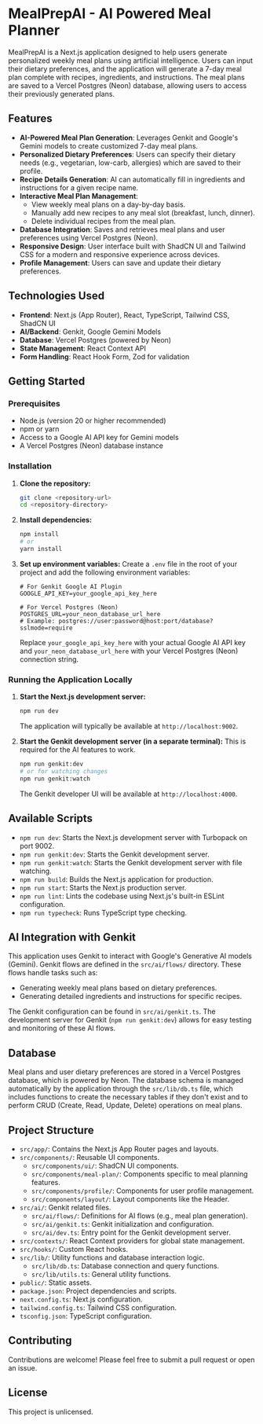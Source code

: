# MealPrepAI - AI Powered Meal Planner

MealPrepAI is a Next.js application designed to help users generate personalized weekly meal plans using artificial intelligence. Users can input their dietary preferences, and the application will generate a 7-day meal plan complete with recipes, ingredients, and instructions. The meal plans are saved to a Vercel Postgres (Neon) database, allowing users to access their previously generated plans.

## Features

- **AI-Powered Meal Plan Generation**: Leverages Genkit and Google's Gemini models to create customized 7-day meal plans.
- **Personalized Dietary Preferences**: Users can specify their dietary needs (e.g., vegetarian, low-carb, allergies) which are saved to their profile.
- **Recipe Details Generation**: AI can automatically fill in ingredients and instructions for a given recipe name.
- **Interactive Meal Plan Management**:
    - View weekly meal plans on a day-by-day basis.
    - Manually add new recipes to any meal slot (breakfast, lunch, dinner).
    - Delete individual recipes from the meal plan.
- **Database Integration**: Saves and retrieves meal plans and user preferences using Vercel Postgres (Neon).
- **Responsive Design**: User interface built with ShadCN UI and Tailwind CSS for a modern and responsive experience across devices.
- **Profile Management**: Users can save and update their dietary preferences.

## Technologies Used

- **Frontend**: Next.js (App Router), React, TypeScript, Tailwind CSS, ShadCN UI
- **AI/Backend**: Genkit, Google Gemini Models
- **Database**: Vercel Postgres (powered by Neon)
- **State Management**: React Context API
- **Form Handling**: React Hook Form, Zod for validation

## Getting Started

### Prerequisites

- Node.js (version 20 or higher recommended)
- npm or yarn
- Access to a Google AI API key for Gemini models
- A Vercel Postgres (Neon) database instance

### Installation

1.  **Clone the repository:**
    ```bash
    git clone <repository-url>
    cd <repository-directory>
    ```

2.  **Install dependencies:**
    ```bash
    npm install
    # or
    yarn install
    ```

3.  **Set up environment variables:**
    Create a `.env` file in the root of your project and add the following environment variables:

    ```env
    # For Genkit Google AI Plugin
    GOOGLE_API_KEY=your_google_api_key_here

    # For Vercel Postgres (Neon)
    POSTGRES_URL=your_neon_database_url_here
    # Example: postgres://user:password@host:port/database?sslmode=require
    ```
    Replace `your_google_api_key_here` with your actual Google AI API key and `your_neon_database_url_here` with your Vercel Postgres (Neon) connection string.

### Running the Application Locally

1.  **Start the Next.js development server:**
    ```bash
    npm run dev
    ```
    The application will typically be available at `http://localhost:9002`.

2.  **Start the Genkit development server (in a separate terminal):**
    This is required for the AI features to work.
    ```bash
    npm run genkit:dev
    # or for watching changes
    npm run genkit:watch
    ```
    The Genkit developer UI will be available at `http://localhost:4000`.

## Available Scripts

-   `npm run dev`: Starts the Next.js development server with Turbopack on port 9002.
-   `npm run genkit:dev`: Starts the Genkit development server.
-   `npm run genkit:watch`: Starts the Genkit development server with file watching.
-   `npm run build`: Builds the Next.js application for production.
-   `npm run start`: Starts the Next.js production server.
-   `npm run lint`: Lints the codebase using Next.js's built-in ESLint configuration.
-   `npm run typecheck`: Runs TypeScript type checking.

## AI Integration with Genkit

This application uses Genkit to interact with Google's Generative AI models (Gemini). Genkit flows are defined in the `src/ai/flows/` directory. These flows handle tasks such as:
- Generating weekly meal plans based on dietary preferences.
- Generating detailed ingredients and instructions for specific recipes.

The Genkit configuration can be found in `src/ai/genkit.ts`. The development server for Genkit (`npm run genkit:dev`) allows for easy testing and monitoring of these AI flows.

## Database

Meal plans and user dietary preferences are stored in a Vercel Postgres database, which is powered by Neon. The database schema is managed automatically by the application through the `src/lib/db.ts` file, which includes functions to create the necessary tables if they don't exist and to perform CRUD (Create, Read, Update, Delete) operations on meal plans.

## Project Structure

-   `src/app/`: Contains the Next.js App Router pages and layouts.
-   `src/components/`: Reusable UI components.
    -   `src/components/ui/`: ShadCN UI components.
    -   `src/components/meal-plan/`: Components specific to meal planning features.
    -   `src/components/profile/`: Components for user profile management.
    -   `src/components/layout/`: Layout components like the Header.
-   `src/ai/`: Genkit related files.
    -   `src/ai/flows/`: Definitions for AI flows (e.g., meal plan generation).
    -   `src/ai/genkit.ts`: Genkit initialization and configuration.
    -   `src/ai/dev.ts`: Entry point for the Genkit development server.
-   `src/contexts/`: React Context providers for global state management.
-   `src/hooks/`: Custom React hooks.
-   `src/lib/`: Utility functions and database interaction logic.
    -   `src/lib/db.ts`: Database connection and query functions.
    -   `src/lib/utils.ts`: General utility functions.
-   `public/`: Static assets.
-   `package.json`: Project dependencies and scripts.
-   `next.config.ts`: Next.js configuration.
-   `tailwind.config.ts`: Tailwind CSS configuration.
-   `tsconfig.json`: TypeScript configuration.

## Contributing

Contributions are welcome! Please feel free to submit a pull request or open an issue.

## License

This project is unlicensed.
```